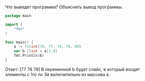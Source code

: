 Что выведет программа? Объяснить вывод программы.

```go
package main

import (
	"fmt"
)

func main() {
	a := [5]int{76, 77, 78, 79, 80}
	var b []int = a[1:4]
	fmt.Println(b)
}
```

Ответ:
[77 78 79]
В переменной b будет слайс, в который входят элементы 
с 1го по 3й включительно из массива a.
